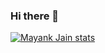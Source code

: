 ### Hi there 👋

<!--
**mayankjn99/mayankjn99** is a ✨ _special_ ✨ repository because its `README.md` (this file) appears on your GitHub profile.

Here are some ideas to get you started:

- 🔭 I’m currently working on ...
- 🌱 I’m currently learning ...
- 👯 I’m looking to collaborate on ...
- 🤔 I’m looking for help with ...
- 💬 Ask me about ...
- 📫 How to reach me: ...
- 😄 Pronouns: ...
- ⚡ Fun fact: ...
-->
[![Mayank Jain stats](https://github-readme-stats.vercel.app/api?username=mayankjn99)](https://github.com/anuraghazra/github-readme-stats)


